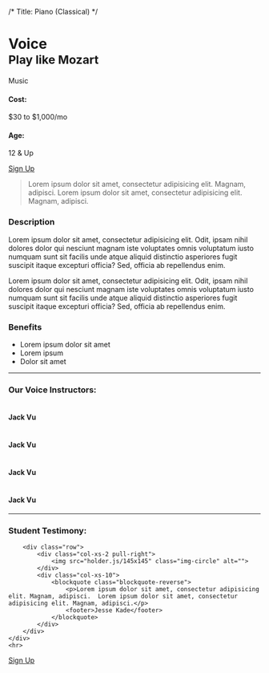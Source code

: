 /*
Title: Piano (Classical)
*/

<div class="container">
	<div class="page-header">
		<h1>Voice<br><small>Play like Mozart</small></h1>
		<span class="label label-info">Music</span>
	</div>	
</div>

<div class="container">
	<div class="well text-center">
		<div class="row">
			<div class="col-xs-12">
				<div class="row">
					<div class="col-xs-6">
						<h4 class="text-center">Cost:</h4>
						<p class="lead">$30 to $1,000/mo</p>
					</div>
					<div class="col-xs-6">
						<h4 class="text-center">Age:</h4>
						<p class="lead">12 &amp; Up</p>
					</div>
				</div>
			</div>
		</div>
	</div>
</div>

<div class="container">
	<div class="row">
		<div class="col-xs-12 text-right">
			<a href="signup" class="btn btn-lg btn-info">Sign Up</a>
		</div>
	</div>
</div>

<div class="container hidden">
	<div class="well testimony">
		<div class="row">
			<div class="col-xs-2">
				<img src="holder.js/145x145" class="img-circle" alt="">
			</div>
			<div class="col-xs-10">
				<blockquote>
					<p>Lorem ipsum dolor sit amet, consectetur adipisicing elit. Magnam, adipisci.  Lorem ipsum dolor sit amet, consectetur adipisicing elit. Magnam, adipisci.</p>
				</blockquote>
			</div>
		</div>
	</div>
</div>

<div class="container">
	<div class="row">
		<div class="col-xs-6">
			<h3>Description</h3>
			<p>Lorem ipsum dolor sit amet, consectetur adipisicing elit. Odit, ipsam nihil dolores dolor qui nesciunt magnam iste voluptates omnis voluptatum iusto numquam sunt sit facilis unde atque aliquid distinctio asperiores fugit suscipit itaque excepturi officia? Sed, officia ab repellendus enim.</p>
			<p>Lorem ipsum dolor sit amet, consectetur adipisicing elit. Odit, ipsam nihil dolores dolor qui nesciunt magnam iste voluptates omnis voluptatum iusto numquam sunt sit facilis unde atque aliquid distinctio asperiores fugit suscipit itaque excepturi officia? Sed, officia ab repellendus enim.</p>
		</div>
		<div class="col-xs-6">
			<h3>Benefits</h3>
			<ul>
				<li>Lorem ipsum dolor sit amet</li>
				<li>Lorem ipsum</li>
				<li>Dolor sit amet</li>
			</ul>
		</div>
	</div>
	<hr>
</div>

<div class="container">
	<div class="row">
		<div class="col-xs-12">
			<h3>Our Voice Instructors:</h3>
		</div>
	</div>
	<div class="row">
		<div class="col-xs-3 text-center">
			<img src="holder.js/151x151" class="img-circle" alt="">
			<h4>Jack Vu</h4>
		</div>
		<div class="col-xs-3 text-center">
			<img src="holder.js/151x151" class="img-circle" alt="">
			<h4>Jack Vu</h4>
		</div>
		<div class="col-xs-3 text-center">
			<img src="holder.js/151x151" class="img-circle" alt="">
			<h4>Jack Vu</h4>
		</div>
		<div class="col-xs-3 text-center">
			<img src="holder.js/151x151" class="img-circle" alt="">
			<h4>Jack Vu</h4>
		</div>
	</div>
	<hr>
</div>

<div class="container">
	<div class="row">
			<div class="col-xs-12">
				<h3 class="text-right">Student Testimony:</h3>
			</div>
		</div>
	<div class="well testimony">

		<div class="row">
			<div class="col-xs-2 pull-right">
				<img src="holder.js/145x145" class="img-circle" alt="">
			</div>
			<div class="col-xs-10">
				<blockquote class="blockquote-reverse">
					<p>Lorem ipsum dolor sit amet, consectetur adipisicing elit. Magnam, adipisci.  Lorem ipsum dolor sit amet, consectetur adipisicing elit. Magnam, adipisci.</p>
					<footer>Jesse Kade</footer>
				</blockquote>
			</div>
		</div>
	</div>
	<hr>
</div>

<div class="container">
	<div class="row">
		<div class="col-xs-12 text-right">
			<a href="signup" class="btn btn-lg btn-info">Sign Up</a>
		</div>
	</div>
</div>